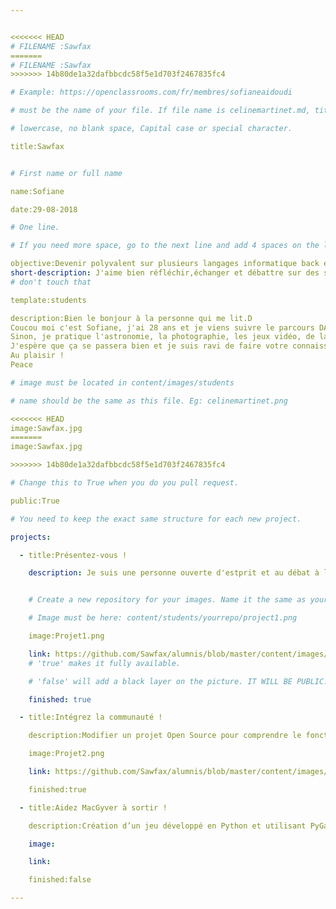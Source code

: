 ```yaml
---


<<<<<<< HEAD
# FILENAME :Sawfax
=======
# FILENAME :Sawfax
>>>>>>> 14b80de1a32dafbbcdc58f5e1d703f2467835fc4

# Example: https://openclassrooms.com/fr/membres/sofianeaidoudi

# must be the name of your file. If file name is celinemartinet.md, title is celinemartinet.

# lowercase, no blank space, Capital case or special character.

title:Sawfax


# First name or full name

name:Sofiane

date:29-08-2018

# One line.

# If you need more space, go to the next line and add 4 spaces on the left, as in 'description'.

objective:Devenir polyvalent sur plusieurs langages informatique back end et front end.
short-description: J'aime bien réfléchir,échanger et débattre sur des sujets aussi intéressant que différents. Curieux et intérésser de tout !
# don't touch that

template:students

description:Bien le bonjour à la personne qui me lit.D
Coucou moi c'est Sofiane, j'ai 28 ans et je viens suivre le parcours DA Python, je suis ici pour une reconversion professionnelle. Après de nombreuses recherches infructueuses, j'espère trouver un emploi dans ce domaine vaste et éclectique !
Sinon, je pratique l'astronomie, la photographie, les jeux vidéo, de la guitare, de la basse, le théâtre et je fait de temps en temps de l’interprétation des rêves pour les gens intéresser ^^
J'espère que ça se passera bien et je suis ravi de faire votre connaissance.;)
Au plaisir !
Peace

# image must be located in content/images/students

# name should be the same as this file. Eg: celinemartinet.png

<<<<<<< HEAD
image:Sawfax.jpg
=======
image:Sawfax.jpg

>>>>>>> 14b80de1a32dafbbcdc58f5e1d703f2467835fc4

# Change this to True when you do you pull request.

public:True

# You need to keep the exact same structure for each new project.

projects:

  - title:Présentez-vous !

    description: Je suis une personne ouverte d'estprit et au débat à la réflexion, profiter de l'instant même si la vie est dure ! Tres exciter de travailler dans la programmation. voici mon linkedin https://www.linkedin.com/in/sofiane-aidoudi-97670973/


    # Create a new repository for your images. Name it the same as your nickname and profile picture.

    # Image must be here: content/students/yourrepo/project1.png

    image:Projet1.png

    link: https://github.com/Sawfax/alumnis/blob/master/content/images/students/Projet%201%20Sofiane%2091.png
    # 'true' makes it fully available.

    # 'false' will add a black layer on the picture. IT WILL BE PUBLIC!

    finished: true

  - title:Intégrez la communauté !

    description:Modifier un projet Open Source pour comprendre le fonctionnement de Git, de Github et des pull requests. 

    image:Projet2.png

    link: https://github.com/Sawfax/alumnis/blob/master/content/images/students/Projet%202%20Sofiane%2091.png

    finished:true

  - title:Aidez MacGyver à sortir !

    description:Création d’un jeu développé en Python et utilisant PyGame.

    image: 

    link: 

    finished:false

---
```

